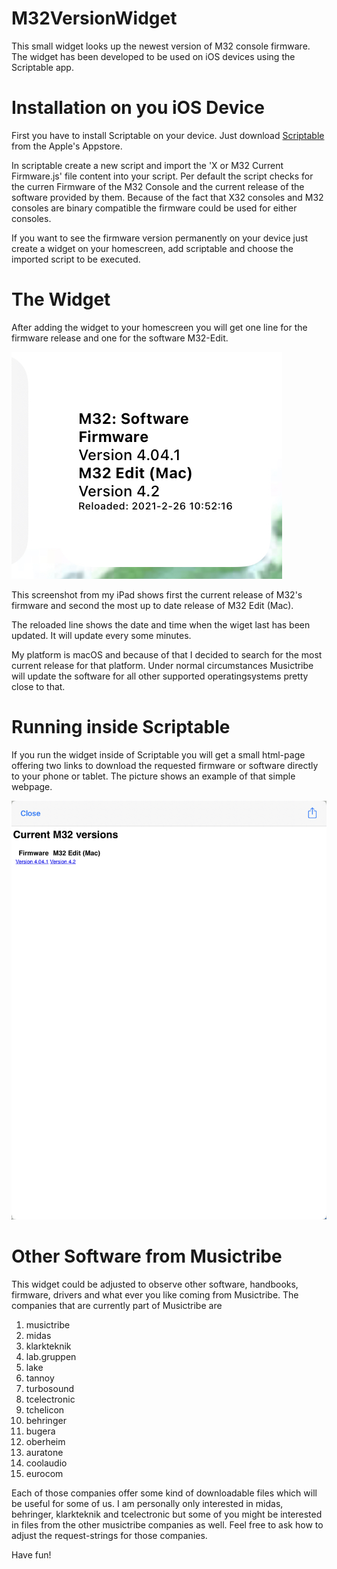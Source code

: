 M32VersionWidget
================
This small widget looks up the newest version of M32 console firmware. The widget has been developed to be used on iOS devices using the Scriptable app.  

Installation on you iOS Device
====================
First you have to install Scriptable on your device. Just download [Scriptable](https://apps.apple.com/de/app/scriptable/id1405459188) from the Apple's Appstore.  
  
In scriptable create a new script and import the 'X or M32 Current Firmware.js' file content into your script. Per default the script checks for the curren Firmware of the M32 Console and the current release of the software provided by them. Because of the fact that X32 consoles and M32 consoles are binary compatible the firmware could be used for either consoles.
  
If you want to see the firmware version permanently on your device just create a widget on your homescreen, add scriptable and choose the imported script to be executed.  

The Widget
===========

After adding the widget to your homescreen you will get one line for the firmware release and one for the software M32-Edit.

![Widet in iOS](./images/widget.png?raw=true)  

This screenshot from my iPad shows first the current release of M32's firmware and second the most up to date release of M32 Edit (Mac).  

The reloaded line shows the date and time when the wiget last has been updated. It will update every some minutes.  

My platform is macOS and because of that I decided to search for the most current release for that platform. Under normal circumstances Musictribe will update the software for all other supported operatingsystems pretty close to that.

Running inside Scriptable
===

If you run the widget inside of Scriptable you will get a small html-page offering two links to download the requested firmware or software directly to your phone or tablet. The picture shows an example of that simple webpage.

![Widet in iOS](./images/scriptable.png?raw=true)

Other Software from Musictribe
===

This widget could be adjusted to observe other software, handbooks, firmware, drivers and what ever you like coming from Musictribe. The companies that are currently part of Musictribe are

1. musictribe
1. midas
1. klarkteknik
1. lab.gruppen
1. lake
1. tannoy
1. turbosound
1. tcelectronic
1. tchelicon
1. behringer
1. bugera
1. oberheim
1. auratone
1. coolaudio
1. eurocom

Each of those companies offer some kind of downloadable files which will be useful for some of us. I am personally only interested in midas, behringer, klarkteknik and tcelectronic but some of you might be interested in files from the other musictribe companies as well. Feel free to ask how to adjust the request-strings for those companies.

Have fun!

